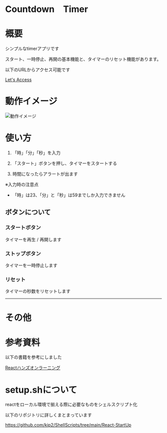 # Countdown　Timer

# 概要

シンプルなtimerアプリです

スタート、一時停止、再開の基本機能と、タイマーのリセット機能があります。

以下のURLからアクセス可能です

[Let's Access](https://kip2.github.io/Countdown-Timer/)

# 動作イメージ
![動作イメージ](./doc/timer.gif)

# 使い方

1. 「時」「分」「秒」を入力

2. 「スタート」ボタンを押し、タイマーをスタートする

3. 時間になったらアラートが出ます

  ※入力時の注意点

- 「時」は23、「分」と「秒」は59までしか入力できません


## ボタンについて

### スタートボタン

タイマーを再生 / 再開します

### ストップボタン

タイマーを一時停止します

### リセット

タイマーの秒数をリセットします


---

# その他




# 参考資料

以下の書籍を参考にしました

[Reactハンズオンラーニング](https://www.oreilly.co.jp//books/9784873119380/)




# setup.shについて

reactをローカル環境で揃える際に必要なものをシェルスクリプト化

以下のリポジトリに詳しくまとまっています

https://github.com/kip2/ShellScripts/tree/main/React-StartUp
